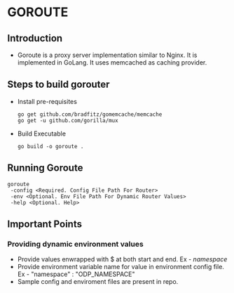 # GOROUTE

## Introduction
 - Goroute is a proxy server implementation similar to Nginx. It is implemented in GoLang. It uses memcached as caching provider.

## Steps to build gorouter
 
 -  Install pre-requisites
    ```
    go get github.com/bradfitz/gomemcache/memcache
    go get -u github.com/gorilla/mux
    ```
 -  Build Executable
    ```
    go build -o goroute .
    ```

## Running Goroute 
   ```
   goroute
    -config <Required. Config File Path For Router>
    -env <Optional. Env File Path For Dynamic Router Values>
    -help <Optional. Help>
   ```

## Important Points

### Providing dynamic environment values
  - Provide values enwrapped with $ at both start and end. Ex - $namespace$
  - Provide environment variable name for value in environment config file. Ex - "namespace" : "ODP_NAMESPACE"
  - Sample config and enviroment files are present in repo. 

